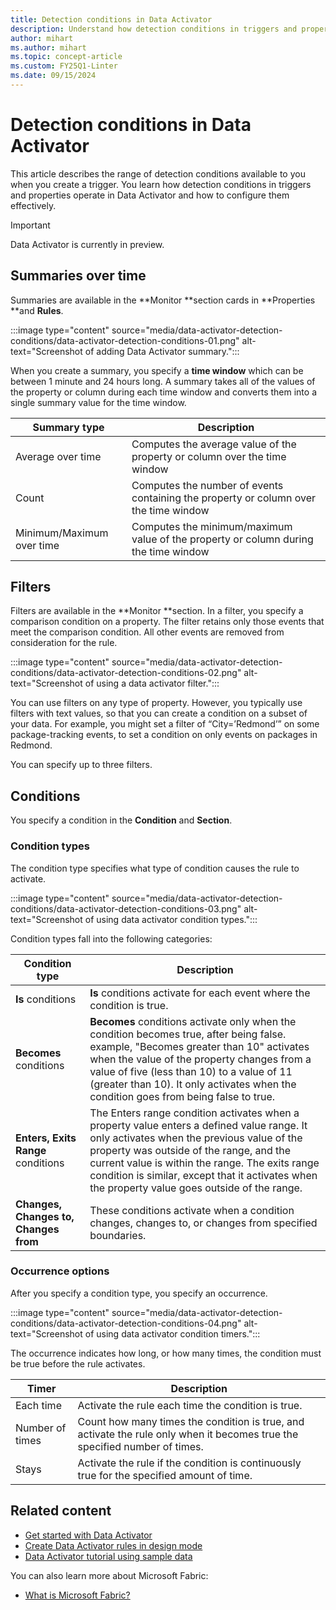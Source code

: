 ```yaml
---
title: Detection conditions in Data Activator
description: Understand how detection conditions in triggers and properties operate in Data Activator and learn how to configure them effectively.
author: mihart
ms.author: mihart
ms.topic: concept-article
ms.custom: FY25Q1-Linter
ms.date: 09/15/2024
---
```


# Detection conditions in Data Activator

This article describes the range of detection conditions available to you when you create a trigger. You learn how detection conditions in triggers and properties operate in Data Activator and how to configure them effectively.

> [!IMPORTANT]
> Data Activator is currently in preview.

## Summaries over time

Summaries are available in the **Monitor **section cards in **Properties **and **Rules**.

:::image type="content" source="media/data-activator-detection-conditions/data-activator-detection-conditions-01.png" alt-text="Screenshot of adding Data Activator summary.":::

When you create a summary, you specify a **time window** which can be between 1 minute and 24 hours long. A summary takes all of the values of the property or column during each time window and converts them into a single summary value for the time window.

|Summary type  |Description  |
|---------|---------|
|Average over time      |Computes the average value of the property or column over the time window|
|Count     |Computes the number of events containing the property or column over the time window|
|Minimum/Maximum over time     |Computes the minimum/maximum value of the property or column during the time window|

## Filters

Filters are available in the **Monitor **section. In a filter, you specify a comparison condition on a property. The filter retains only those events that meet the comparison condition. All other events are removed from consideration for the rule.

:::image type="content" source="media/data-activator-detection-conditions/data-activator-detection-conditions-02.png" alt-text="Screenshot of using a data activator filter.":::

You can use filters on any type of property. However, you typically use filters with text values, so that you can create a condition on a subset of your data. For example, you might set a filter of “City=’Redmond’” on some package-tracking events, to set a condition on only events on packages in Redmond.

You can specify up to three filters.

## Conditions

You specify a condition in the **Condition** and **Section**.

### Condition types

The condition type specifies what type of condition causes the rule to activate.

:::image type="content" source="media/data-activator-detection-conditions/data-activator-detection-conditions-03.png" alt-text="Screenshot of using data activator condition types.":::

Condition types fall into the following categories:

|Condition type  |Description  |
|---------|---------|
|**Is** conditions     |**Is** conditions activate for each event where the condition is true. |
|**Becomes** conditions     |**Becomes** conditions activate only when the condition becomes true, after being false.  example, "Becomes greater than 10" activates when the value of the property changes from a value of five (less than 10) to a value of 11 (greater than 10). It only activates when the condition goes from being false to true. |
|**Enters, Exits Range** conditions     |The Enters range condition activates when a property value enters a defined value range. It only activates when the previous value of the property was outside of the range, and the current value is within the range. The exits range condition is similar, except that it activates when the property value goes outside of the range. |
|**Changes, Changes to, Changes from**     |These conditions activate when a condition changes, changes to, or changes from specified boundaries.   |

### Occurrence options

After you specify a condition type, you specify an occurrence.

:::image type="content" source="media/data-activator-detection-conditions/data-activator-detection-conditions-04.png" alt-text="Screenshot of using data activator condition timers.":::

The occurrence indicates how long, or how many times, the condition must be true before the rule activates.

|Timer  |Description  |
|---------|---------|
|Each time |Activate the rule each time the condition is true. |
|Number of times |Count how many times the condition is true, and activate the rule only when it becomes true the specified number of times. |
|Stays |Activate the rule if the condition is continuously true for the specified amount of time. |

## Related content

* [Get started with Data Activator](data-activator-get-started.md)
* [Create Data Activator rules in design mode](data-activator-create-triggers-design-mode.md)
* [Data Activator tutorial using sample data](data-activator-tutorial.md)

You can also learn more about Microsoft Fabric:

* [What is Microsoft Fabric?](../get-started/microsoft-fabric-overview.md)
